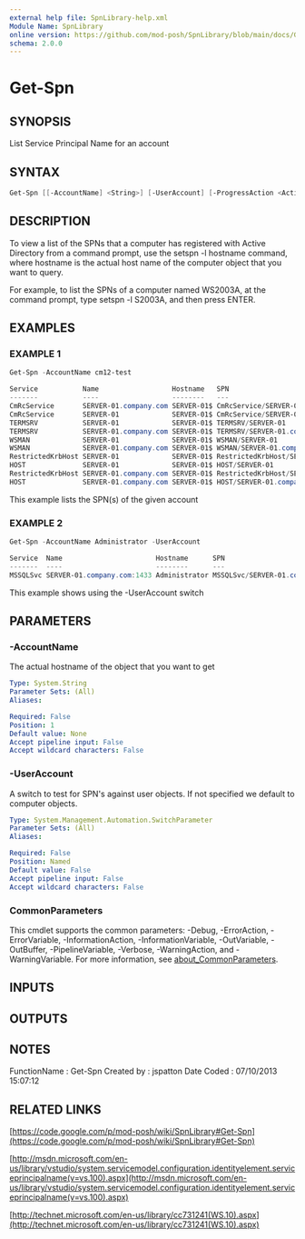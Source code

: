 ```yaml
---
external help file: SpnLibrary-help.xml
Module Name: SpnLibrary
online version: https://github.com/mod-posh/SpnLibrary/blob/main/docs/Get-Spn.md#get-spn
schema: 2.0.0
---
```


# Get-Spn

## SYNOPSIS

List Service Principal Name for an account

## SYNTAX

```powershell
Get-Spn [[-AccountName] <String>] [-UserAccount] [-ProgressAction <ActionPreference>] [<CommonParameters>]
```

## DESCRIPTION

To view a list of the SPNs that a computer has registered with
Active Directory from a command prompt, use the setspn -l hostname
command, where hostname is the actual host name of the computer
object that you want to query.

For example, to list the SPNs of a computer named WS2003A, at the
command prompt, type setspn -l S2003A, and then press ENTER.

## EXAMPLES

### EXAMPLE 1

```powershell
Get-Spn -AccountName cm12-test

Service           Name                  Hostname   SPN
-------           ----                  --------   ---
CmRcService       SERVER-01.company.com SERVER-01$ CmRcService/SERVER-01.company.com
CmRcService       SERVER-01             SERVER-01$ CmRcService/SERVER-01
TERMSRV           SERVER-01             SERVER-01$ TERMSRV/SERVER-01
TERMSRV           SERVER-01.company.com SERVER-01$ TERMSRV/SERVER-01.company.com
WSMAN             SERVER-01             SERVER-01$ WSMAN/SERVER-01
WSMAN             SERVER-01.company.com SERVER-01$ WSMAN/SERVER-01.company.com
RestrictedKrbHost SERVER-01             SERVER-01$ RestrictedKrbHost/SERVER-01
HOST              SERVER-01             SERVER-01$ HOST/SERVER-01
RestrictedKrbHost SERVER-01.company.com SERVER-01$ RestrictedKrbHost/SERVER-01.company.com
HOST              SERVER-01.company.com SERVER-01$ HOST/SERVER-01.company.com
```

This example lists the SPN(s) of the given account

### EXAMPLE 2

```powershell
Get-Spn -AccountName Administrator -UserAccount

Service  Name                       Hostname      SPN
-------  ----                       --------      ---
MSSQLSvc SERVER-01.company.com:1433 Administrator MSSQLSvc/SERVER-01.company.com:1433
```

This example shows using the -UserAccount switch

## PARAMETERS

### -AccountName

The actual hostname of the object that you want to get

```yaml
Type: System.String
Parameter Sets: (All)
Aliases:

Required: False
Position: 1
Default value: None
Accept pipeline input: False
Accept wildcard characters: False
```

### -UserAccount

A switch to test for SPN's against user objects.
If not specified
we default to computer objects.

```yaml
Type: System.Management.Automation.SwitchParameter
Parameter Sets: (All)
Aliases:

Required: False
Position: Named
Default value: False
Accept pipeline input: False
Accept wildcard characters: False
```

### CommonParameters

This cmdlet supports the common parameters: -Debug, -ErrorAction, -ErrorVariable, -InformationAction, -InformationVariable, -OutVariable, -OutBuffer, -PipelineVariable, -Verbose, -WarningAction, and -WarningVariable. For more information, see [about_CommonParameters](http://go.microsoft.com/fwlink/?LinkID=113216).

## INPUTS

## OUTPUTS

## NOTES

FunctionName : Get-Spn
Created by   : jspatton
Date Coded   : 07/10/2013 15:07:12

## RELATED LINKS

[https://code.google.com/p/mod-posh/wiki/SpnLibrary#Get-Spn](https://code.google.com/p/mod-posh/wiki/SpnLibrary#Get-Spn)

[http://msdn.microsoft.com/en-us/library/vstudio/system.servicemodel.configuration.identityelement.serviceprincipalname(v=vs.100).aspx](http://msdn.microsoft.com/en-us/library/vstudio/system.servicemodel.configuration.identityelement.serviceprincipalname(v=vs.100).aspx)

[http://technet.microsoft.com/en-us/library/cc731241(WS.10).aspx](http://technet.microsoft.com/en-us/library/cc731241(WS.10).aspx)
